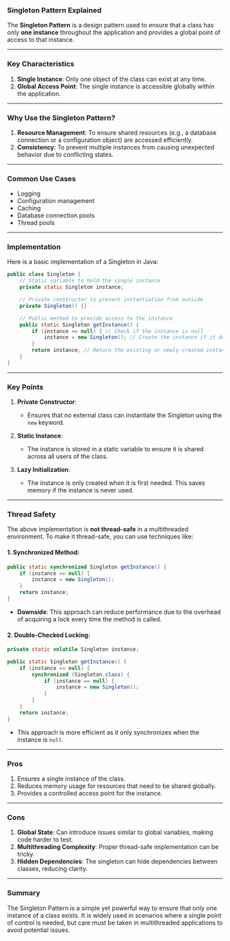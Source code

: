 ### Singleton Pattern Explained

The **Singleton Pattern** is a design pattern used to ensure that a class has only **one instance** throughout the application and provides a global point of access to that instance.

---

### **Key Characteristics**
1. **Single Instance**: Only one object of the class can exist at any time.
2. **Global Access Point**: The single instance is accessible globally within the application.

---

### **Why Use the Singleton Pattern?**
1. **Resource Management**: To ensure shared resources (e.g., a database connection or a configuration object) are accessed efficiently.
2. **Consistency**: To prevent multiple instances from causing unexpected behavior due to conflicting states.

---

### **Common Use Cases**
- Logging
- Configuration management
- Caching
- Database connection pools
- Thread pools

---

### **Implementation**
Here is a basic implementation of a Singleton in Java:

```java
public class Singleton {
    // Static variable to hold the single instance
    private static Singleton instance;

    // Private constructor to prevent instantiation from outside
    private Singleton() {}

    // Public method to provide access to the instance
    public static Singleton getInstance() {
        if (instance == null) { // Check if the instance is null
            instance = new Singleton(); // Create the instance if it doesn't exist
        }
        return instance; // Return the existing or newly created instance
    }
}
```

---

### **Key Points**
1. **Private Constructor**:
    - Ensures that no external class can instantiate the Singleton using the `new` keyword.

2. **Static Instance**:
    - The instance is stored in a static variable to ensure it is shared across all users of the class.

3. **Lazy Initialization**:
    - The instance is only created when it is first needed. This saves memory if the instance is never used.

---

### **Thread Safety**
The above implementation is **not thread-safe** in a multithreaded environment. To make it thread-safe, you can use techniques like:

#### **1. Synchronized Method**:
```java
public static synchronized Singleton getInstance() {
    if (instance == null) {
        instance = new Singleton();
    }
    return instance;
}
```
- **Downside**: This approach can reduce performance due to the overhead of acquiring a lock every time the method is called.

#### **2. Double-Checked Locking**:
```java
private static volatile Singleton instance;

public static Singleton getInstance() {
    if (instance == null) {
        synchronized (Singleton.class) {
            if (instance == null) {
                instance = new Singleton();
            }
        }
    }
    return instance;
}
```
- This approach is more efficient as it only synchronizes when the instance is `null`.

---

### **Pros**
1. Ensures a single instance of the class.
2. Reduces memory usage for resources that need to be shared globally.
3. Provides a controlled access point for the instance.

---

### **Cons**
1. **Global State**: Can introduce issues similar to global variables, making code harder to test.
2. **Multithreading Complexity**: Proper thread-safe implementation can be tricky.
3. **Hidden Dependencies**: The singleton can hide dependencies between classes, reducing clarity.

---

### **Summary**
The Singleton Pattern is a simple yet powerful way to ensure that only one instance of a class exists. It is widely used in scenarios where a single point of control is needed, but care must be taken in multithreaded applications to avoid potential issues.